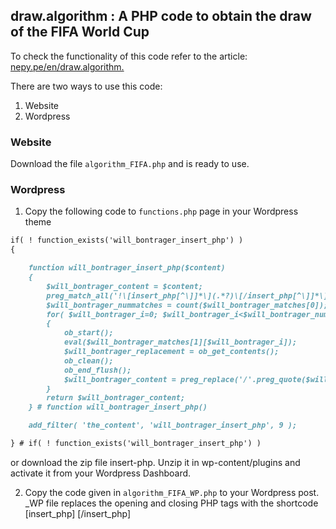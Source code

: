 ## draw.algorithm : A PHP code to obtain the draw of the FIFA World Cup
To check the functionality of this code refer to the article: [nepy.pe/en/draw.algorithm.](http://www.nepy.pe/en/programming/algorithm-in-php-to-set-the-fifa-world-cup-draw/) 

There are two ways to use this code:
1. Website
2. Wordpress

### Website

Download the file `algorithm_FIFA.php` and is ready to use.

### Wordpress

1. Copy the following code to `functions.php` page in your Wordpress theme
```markdown
if( ! function_exists('will_bontrager_insert_php') )
{

	function will_bontrager_insert_php($content)
	{
		$will_bontrager_content = $content;
		preg_match_all('!\[insert_php[^\]]*\](.*?)\[/insert_php[^\]]*\]!is',$will_bontrager_content,$will_bontrager_matches);
		$will_bontrager_nummatches = count($will_bontrager_matches[0]);
		for( $will_bontrager_i=0; $will_bontrager_i<$will_bontrager_nummatches; $will_bontrager_i++ )
		{
			ob_start();
			eval($will_bontrager_matches[1][$will_bontrager_i]);
			$will_bontrager_replacement = ob_get_contents();
			ob_clean();
			ob_end_flush();
			$will_bontrager_content = preg_replace('/'.preg_quote($will_bontrager_matches[0][$will_bontrager_i],'/').'/',$will_bontrager_replacement,$will_bontrager_content,1);
		}
		return $will_bontrager_content;
	} # function will_bontrager_insert_php()

	add_filter( 'the_content', 'will_bontrager_insert_php', 9 );

} # if( ! function_exists('will_bontrager_insert_php') )
```
or download the zip file insert-php. Unzip it in wp-content/plugins and activate it from your Wordpress Dashboard.

2. Copy the code given in `algorithm_FIFA_WP.php` to your Wordpress post. _WP file replaces the opening and closing PHP tags with the shortcode [insert_php] [/insert_php] 

